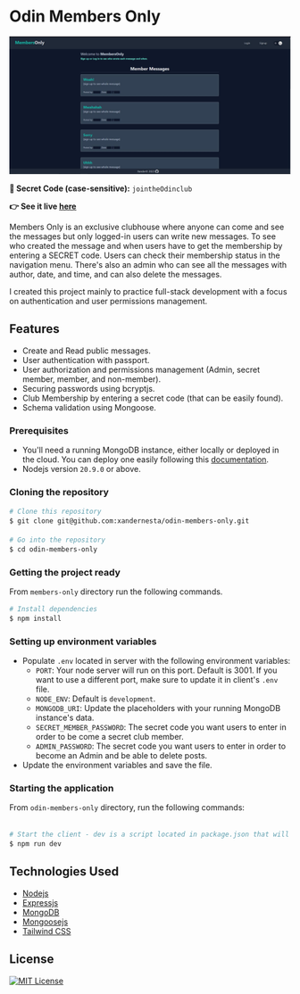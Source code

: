 # Odin Members Only

![Screenshot](./members_screen.jpg)

**:key: Secret Code (case-sensitive):** `jointheOdinclub`

**:point_right: See it live [here](https://big-legendary-handbell.glitch.me/)**

Members Only is an exclusive clubhouse where anyone can come and see the messages but only logged-in users can write new messages. To see who created the message and when users have to get the membership by entering a SECRET code. Users can check their membership status in the navigation menu. There's also an admin who can see all the messages with author, date, and time, and can also delete the messages.

I created this project mainly to practice full-stack development with a focus on authentication and user permissions management.

## Features

- Create and Read public messages.
- User authentication with passport.
- User authorization and permissions management (Admin, secret member, member, and non-member).
- Securing passwords using bcryptjs.
- Club Membership by entering a secret code (that can be easily found).
- Schema validation using Mongoose.


### Prerequisites

- You'll need a running MongoDB instance, either locally or deployed in the cloud. You can deploy one easily following this [documentation](https://www.mongodb.com/docs/atlas/getting-started/).
- Nodejs version `20.9.0` or above.

### Cloning the repository

```bash
# Clone this repository
$ git clone git@github.com:xandernesta/odin-members-only.git

# Go into the repository
$ cd odin-members-only
```

### Getting the project ready

From `members-only` directory run the following commands.

```bash
# Install dependencies
$ npm install
```


### Setting up environment variables

- Populate `.env` located in server with the following environment variables:
  - `PORT`: Your node server will run on this port. Default is 3001. If you want to use a different port, make sure to update it in client's `.env` file.
  - `NODE_ENV`: Default is `development`.
  - `MONGODB_URI`: Update the placeholders with your running MongoDB instance's data.
  - `SECRET_MEMBER_PASSWORD`: The secret code you want users to enter in order to be come a secret club member.
  - `ADMIN_PASSWORD`: The secret code you want users to enter in order to become an Admin and be able to delete posts.
- Update the environment variables and save the file.

### Starting the application

From `odin-members-only` directory, run the following commands:

```bash

# Start the client - dev is a script located in package.json that will use concurrently to run (in parallel) nodemon and tailwindcss
$ npm run dev
```

## Technologies Used

- [Nodejs](https://nodejs.org/)
- [Expressjs](https://expressjs.com/)
- [MongoDB](https://www.mongodb.com/)
- [Mongoosejs](https://mongoosejs.com/)
- [Tailwind CSS](https://tailwindcss.com/)

## License

<a href="https://github.com/xandernesta/members-only/blob/main/LICENSE">
    <img src="https://img.shields.io/badge/license-MIT-blue.svg?style=flat-square" alt="MIT License">
</a>
